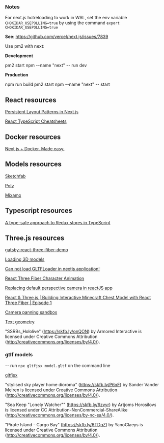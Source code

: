 ### Notes

For next.js hotreloading to work in WSL, set the env variable `CHOKIDAR_USEPOLLING=true` by using the command `export CHOKIDAR_USEPOLLING=true`

**See**: https://github.com/vercel/next.js/issues/7839

Use pm2 with next:

**Development**

pm2 start npm --name "next" -- run dev

**Production**

npm run build
pm2 start npm --name "next" -- start

## React resources

[Persistent Layout Patterns in Next.js](https://adamwathan.me/2019/10/17/persistent-layout-patterns-in-nextjs/)

[React TypeScript Cheatsheets](https://react-typescript-cheatsheet.netlify.app/)

## Docker resources

[Next.js + Docker. Made easy.](https://dev.to/kumar_abhirup/next-js-docker-made-easy-2bok)

## Models resources

[Sketchfab](https://sketchfab.com/feed)

[Poly](https://poly.google.com/)

[Mixamo](https://www.mixamo.com/#/)

## Typescript resources

[A type-safe approach to Redux stores in TypeScript](https://medium.com/@resir014/a-type-safe-approach-to-redux-stores-in-typescript-6474e012b81e#_=_)

## Three.js resources

[gatsby-react-three-fiber-demo](https://github.com/jlengstorf/gatsby-react-three-fiber-demo/blob/master/src/pages/index.js)

[Loading 3D models](https://threejs.org/docs/#manual/en/introduction/Loading-3D-models)

[Can not load GLTFLoader in nextjs application!](https://discourse.threejs.org/t/can-not-load-gltfloader-in-nextjs-application/12317/11)

[React Three Fiber Character Animation](https://codeworkshop.dev/blog/2021-01-20-react-three-fiber-character-animation/)

[Replacing default perspective camera in reactJS app](https://discourse.threejs.org/t/replacing-default-perspective-camera-in-reactjs-app/17038)

[React & Three.js | Building Interactive Minecraft Chest Model with React Three Fiber | Episode 1](https://www.youtube.com/watch?v=ClUZKhYLeqc)

[Camera panning sandbox](https://codesandbox.io/s/camera-pan-nsb7f?file=/src/App.js)

[Text geometry](https://codesandbox.io/s/recursing-sun-mc2ny?file=/src/App.js:1547-1594)

"SSRBs_Hololive" (https://skfb.ly/onQON) by Armored Interactive is licensed under Creative Commons Attribution (http://creativecommons.org/licenses/by/4.0/).

### gtlf models

-- run `npx gltfjsx model.gltf` on the command line

[gltfjsx](https://github.com/pmndrs/gltfjsx)

<!-- "Looking Glass Robot" (https://skfb.ly/6WSBW) by ejlabarbera is licensed under Creative Commons Attribution (http://creativecommons.org/licenses/by/4.0/). -->

<!-- "Cats - Rigged and Posed" (https://skfb.ly/6SUQF) by Bunnyyyy is licensed under Creative Commons Attribution (http://creativecommons.org/licenses/by/4.0/). -->

<!-- "Walking robot" (https://skfb.ly/6Rn8T) by komov is licensed under Creative Commons Attribution (http://creativecommons.org/licenses/by/4.0/). -->

<!-- "Little cute robot" (https://skfb.ly/6pMBD) by Poll_Creations is licensed under Creative Commons Attribution (http://creativecommons.org/licenses/by/4.0/). -->

<!-- "The Lighthouse" (https://skfb.ly/6rU7V) by cotman sam is licensed under Creative Commons Attribution (http://creativecommons.org/licenses/by/4.0/). -->

<!-- "Magic Book" (https://skfb.ly/6EysQ) by Jom is licensed under Creative Commons Attribution (http://creativecommons.org/licenses/by/4.0/). -->

<!-- "Low Poly Medieval Island" (https://skfb.ly/6uNHF) by Boooooop is licensed under Creative Commons Attribution (http://creativecommons.org/licenses/by/4.0/). -->

"stylised sky player home dioroma" (https://skfb.ly/P6nF) by Sander Vander Meiren is licensed under Creative Commons Attribution (http://creativecommons.org/licenses/by/4.0/).

"Sea Keep "Lonely Watcher"" (https://skfb.ly/6zvyr) by Artjoms Horosilovs is licensed under CC Attribution-NonCommercial-ShareAlike (http://creativecommons.org/licenses/by-nc-sa/4.0/).

"Pirate Island - Cargo Bay" (https://skfb.ly/6TDqZ) by YanoClaeys is licensed under Creative Commons Attribution (http://creativecommons.org/licenses/by/4.0/).
